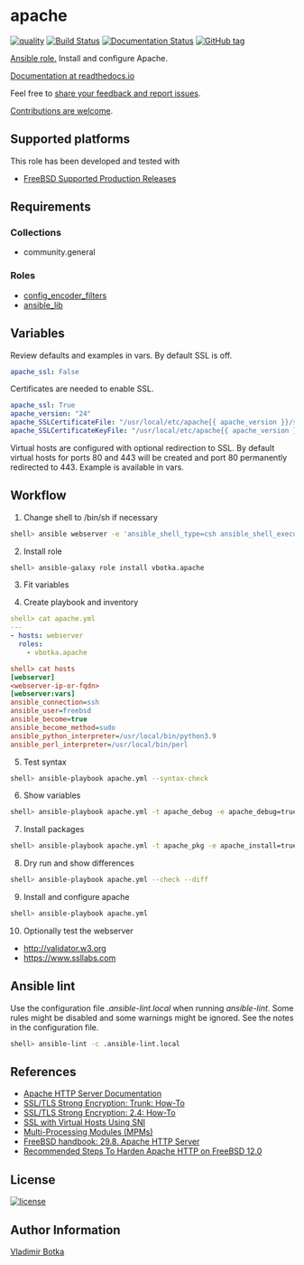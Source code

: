 # apache

[![quality](https://img.shields.io/ansible/quality/27910)](https://galaxy.ansible.com/vbotka/apache)
[![Build Status](https://travis-ci.org/vbotka/ansible-apache.svg?branch=master)](https://travis-ci.org/vbotka/ansible-apache)
[![Documentation Status](https://readthedocs.org/projects/ansible-apache/badge/?version=latest)](https://ansible-apache.readthedocs.io/en/latest/?badge=latest)
[![GitHub tag](https://img.shields.io/github/v/tag/vbotka/ansible-apache)](https://github.com/vbotka/ansible-apache/tags)

[Ansible role.](https://galaxy.ansible.com/vbotka/apache/) Install and configure Apache.

[Documentation at readthedocs.io](https://ansible-apache.readthedocs.io)

Feel free to [share your feedback and report issues](https://github.com/vbotka/ansible-apache/issues).

[Contributions are welcome](https://github.com/firstcontributions/first-contributions).


## Supported platforms

This role has been developed and tested with
* [FreeBSD Supported Production Releases](https://www.freebsd.org/releases/)


## Requirements

### Collections

- community.general

### Roles

- [config_encoder_filters](https://galaxy.ansible.com/jtyr/config_encoder_filters)
- [ansible_lib](https://galaxy.ansible.com/vbotka/ansible_lib)


## Variables

Review defaults and examples in vars. By default SSL is off.

```yaml
apache_ssl: False
```

Certificates are needed to enable SSL.

```yaml
apache_ssl: True
apache_version: "24"
apache_SSLCertificateFile: "/usr/local/etc/apache{{ apache_version }}/server.crt"
apache_SSLCertificateKeyFile: "/usr/local/etc/apache{{ apache_version }}/server.key"
```

Virtual hosts are configured with optional redirection to SSL. By
default virtual hosts for ports 80 and 443 will be created and port 80
permanently redirected to 443. Example is available in vars.


## Workflow

1) Change shell to /bin/sh if necessary

```sh
shell> ansible webserver -e 'ansible_shell_type=csh ansible_shell_executable=/bin/csh' -a 'sudo pw usermod freebsd -s /bin/sh'
```

2) Install role

```sh
shell> ansible-galaxy role install vbotka.apache
```

3) Fit variables

4) Create playbook and inventory

```yaml
shell> cat apache.yml
---
- hosts: webserver
  roles:
    - vbotka.apache
```

```ini
shell> cat hosts
[webserver]
<webserver-ip-or-fqdn>
[webserver:vars]
ansible_connection=ssh
ansible_user=freebsd
ansible_become=true
ansible_become_method=sudo
ansible_python_interpreter=/usr/local/bin/python3.9
ansible_perl_interpreter=/usr/local/bin/perl
```

5) Test syntax

```sh
shell> ansible-playbook apache.yml --syntax-check
```

6) Show variables

```sh
shell> ansible-playbook apache.yml -t apache_debug -e apache_debug=true
```

7) Install packages

```sh
shell> ansible-playbook apache.yml -t apache_pkg -e apache_install=true
```

8) Dry run and show differences

```sh
shell> ansible-playbook apache.yml --check --diff
```

9) Install and configure apache

```sh
shell> ansible-playbook apache.yml
```


10) Optionally test the webserver

   - http://validator.w3.org
   - https://www.ssllabs.com


## Ansible lint

Use the configuration file *.ansible-lint.local* when running
*ansible-lint*. Some rules might be disabled and some warnings might
be ignored. See the notes in the configuration file.

```sh
shell> ansible-lint -c .ansible-lint.local
```


## References

- [Apache HTTP Server Documentation](https://httpd.apache.org/docs/)
- [SSL/TLS Strong Encryption: Trunk: How-To](https://httpd.apache.org/docs/trunk/ssl/ssl_howto.html)
- [SSL/TLS Strong Encryption: 2.4: How-To](https://httpd.apache.org/docs/2.4/ssl/ssl_howto.html)
- [SSL with Virtual Hosts Using SNI](https://wiki.apache.org/httpd/NameBasedSSLVHostsWithSNI)
- [Multi-Processing Modules (MPMs)](https://httpd.apache.org/docs/2.4/mpm.html)
- [FreeBSD handbook: 29.8. Apache HTTP Server](https://www.freebsd.org/doc/handbook/network-apache.html)
- [Recommended Steps To Harden Apache HTTP on FreeBSD 12.0](https://www.digitalocean.com/community/tutorials/recommended-steps-to-harden-apache-http-on-freebsd-12-0)


## License

[![license](https://img.shields.io/badge/license-BSD-red.svg)](https://www.freebsd.org/doc/en/articles/bsdl-gpl/article.html)


## Author Information

[Vladimir Botka](https://botka.info)

